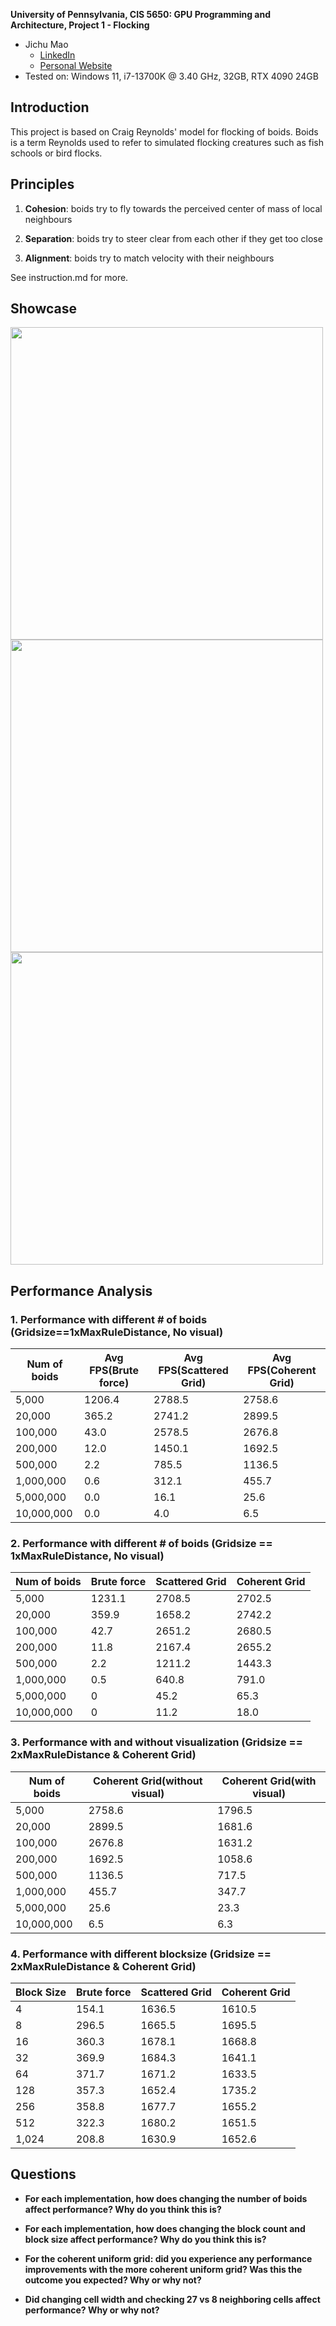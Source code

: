 **University of Pennsylvania, CIS 5650: GPU Programming and Architecture,
Project 1 - Flocking**

* Jichu Mao
  * [LinkedIn](https://www.linkedin.com/in/jichu-mao-a3a980226/)
  *  [Personal Website](https://jichu.art/)
* Tested on: Windows 11,  i7-13700K @ 3.40 GHz, 32GB, RTX 4090 24GB

## Introduction

This project is based on Craig Reynolds' model for flocking of boids. Boids is a term Reynolds used to refer to simulated flocking creatures such as fish schools or bird flocks.

## Principles

1. <b>Cohesion</b>: boids try to fly towards the perceived center of mass of local neighbours

2. <b>Separation</b>: boids try to steer clear from each other if they get too close

3. <b>Alignment</b>: boids try to match velocity with their neighbours


  See instruction.md for more.

## Showcase

<img src="images/naive-100scale-10000boids.gif" height=500 width=500> 

<img src="images/coherent-100scale-100000boids.gif" width=500>

<img src="images/coherent-100scale-100000boids.gif" width=500>

## Performance Analysis

### 1. Performance with different # of boids (Gridsize==1xMaxRuleDistance, No visual)

| Num of boids | Avg FPS(Brute force) | Avg FPS(Scattered Grid) | Avg FPS(Coherent Grid) |
| ------------ | -------------------- | ----------------------- | ---------------------- |
| 5,000         | 1206.4               | 2788.5                  | 2758.6                 |
| 20,000        | 365.2                | 2741.2                  | 2899.5                 |
| 100,000       | 43.0                 | 2578.5                   | 2676.8                   |
| 200,000       | 12.0                 | 1450.1                   | 1692.5                  |
| 500,000       | 2.2                  | 785.5                   | 1136.5                  |
| 1,000,000      | 0.6                  | 312.1                    | 455.7                  |
| 5,000,000      | 0.0                  | 16.1                    | 25.6                  |
| 10,000,000      | 0.0                  | 4.0                    | 6.5                  |

### 2. Performance with different # of boids (Gridsize == 1xMaxRuleDistance, No visual)

| Num of boids | Brute force | Scattered Grid | Coherent Grid |
|--------------|-------------|----------------|---------------|
| 5,000        | 1231.1      | 2708.5         | 2702.5        |
| 20,000       | 359.9       | 1658.2         | 2742.2        |
| 100,000      | 42.7        | 2651.2         | 2680.5        |
| 200,000      | 11.8        | 2167.4         | 2655.2        |
| 500,000      | 2.2         | 1211.2         | 1443.3        |
| 1,000,000    | 0.5         | 640.8          | 791.0         |
| 5,000,000    | 0           | 45.2           | 65.3          |
| 10,000,000   | 0           | 11.2           | 18.0          |

### 3. Performance with and without visualization (Gridsize == 2xMaxRuleDistance & Coherent Grid)

| Num of boids | Coherent Grid(without visual) | Coherent Grid(with visual) |
|--------------|-------------------------------|----------------------------|
| 5,000        | 2758.6                        | 1796.5                     |
| 20,000       | 2899.5                        | 1681.6                     |
| 100,000      | 2676.8                        | 1631.2                     |
| 200,000      | 1692.5                        | 1058.6                     |
| 500,000      | 1136.5                        | 717.5                      |
| 1,000,000    | 455.7                         | 347.7                      |
| 5,000,000    | 25.6                          | 23.3                       |
| 10,000,000   | 6.5                           | 6.3                        |


### 4. Performance with different blocksize  (Gridsize == 2xMaxRuleDistance & Coherent Grid)

| Block Size | Brute force | Scattered Grid | Coherent Grid |
|------------|-------------|----------------|---------------|
| 4          | 154.1       | 1636.5         | 1610.5        |
| 8          | 296.5       | 1665.5         | 1695.5        |
| 16         | 360.3       | 1678.1         | 1668.8        |
| 32         | 369.9       | 1684.3         | 1641.1        |
| 64         | 371.7       | 1671.2         | 1633.5        |
| 128        | 357.3       | 1652.4         | 1735.2        |
| 256        | 358.8       | 1677.7         | 1655.2        |
| 512        | 322.3       | 1680.2         | 1651.5        |
| 1,024      | 208.8       | 1630.9         | 1652.6        |


## Questions

- **For each implementation, how does changing the number of boids affect
performance? Why do you think this is?**

- **For each implementation, how does changing the block count and block size
affect performance? Why do you think this is?**

- **For the coherent uniform grid: did you experience any performance improvements
with the more coherent uniform grid? Was this the outcome you expected?
Why or why not?**

- **Did changing cell width and checking 27 vs 8 neighboring cells affect performance?
Why or why not?**
